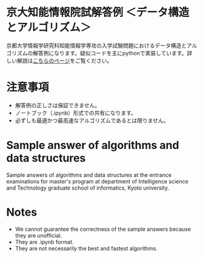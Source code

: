 # 京大知能情報院試解答例 ＜データ構造とアルゴリズム＞
京都大学情報学研究科知能情報学専攻の入学試験問題におけるデータ構造とアルゴリズムの解答例になります。疑似コードを主にpythonで実装しています。詳しい解説は[こちらのページ](https://academ-aid.com/ist)をご覧ください。

# 注意事項
- 解答例の正しさは保証できません。
- ノートブック（.ipynb）形式での共有になります。
- 必ずしも最適かつ最高速なアルゴリズムであるとは限りません。

# Sample answer of algorithms and data structures
Sample answers of algorithms and data structures at the entrance examinations for master's program at department of Intelligence science and Technology graduate school of informatics, Kyoto university.

# Notes
- We cannot guarantee the correctness of the sample answers because they are unofficial.
- They are .ipynb format.
- They are not necessarily the best and fastest algorithms.
